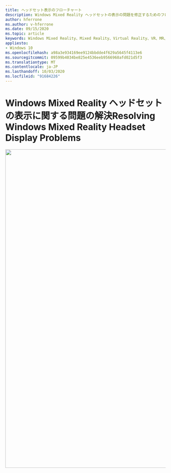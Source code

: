 ```yaml
---
title: ヘッドセット表示のフローチャート
description: Windows Mixed Reality ヘッドセットの表示の問題を修正するためのフローチャートです。
author: hferrone
ms.author: v-hferrone
ms.date: 09/15/2020
ms.topic: article
keywords: Windows Mixed Reality、Mixed Reality、Virtual Reality、VR、MR、フローチャート、黒い画面、ディスプレイ、ディスプレイケーブル
appliesto:
- Windows 10
ms.openlocfilehash: a98a3e934169ee9124bbdde4f629a5645f4113e6
ms.sourcegitcommit: 09599b4034be825e4536eeb9566968afd021d5f3
ms.translationtype: MT
ms.contentlocale: ja-JP
ms.lasthandoff: 10/03/2020
ms.locfileid: "91684226"
---
```

# <a name="resolving-windows-mixed-reality-headset-display-problems"></a><span data-ttu-id="ac8e2-104">Windows Mixed Reality ヘッドセットの表示に関する問題の解決</span><span class="sxs-lookup"><span data-stu-id="ac8e2-104">Resolving Windows Mixed Reality Headset Display Problems</span></span>

<img src="images/Flowchart_BlackscreenV2.png" width="1000">
